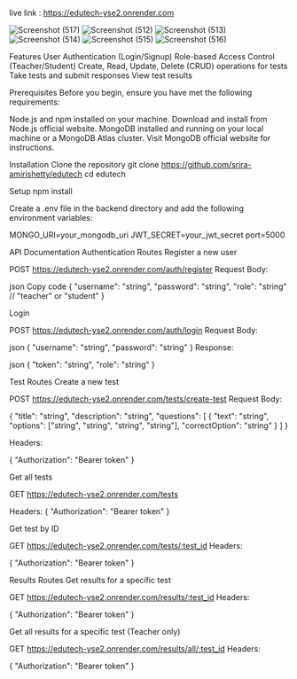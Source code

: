 live link : https://edutech-yse2.onrender.com

![Screenshot (517)](https://github.com/user-attachments/assets/8ae63d0a-9aba-4d70-8cd9-f78ae088521b)
![Screenshot (512)](https://github.com/user-attachments/assets/11e7b845-76a0-492a-80a9-ad9852f4944b)
![Screenshot (513)](https://github.com/user-attachments/assets/ca250468-8676-4871-9c9d-b80559a696e0)
![Screenshot (514)](https://github.com/user-attachments/assets/9fb1e8a8-fd13-4463-b7d0-449af490eb31)
![Screenshot (515)](https://github.com/user-attachments/assets/cf6556b3-afac-4012-bf68-f369845856d1)
![Screenshot (516)](https://github.com/user-attachments/assets/4d5a9a7f-2a3d-4a45-9874-343342d09d5e)

Features
User Authentication (Login/Signup)
Role-based Access Control (Teacher/Student)
Create, Read, Update, Delete (CRUD) operations for tests
Take tests and submit responses
View test results

Prerequisites
Before you begin, ensure you have met the following requirements:

Node.js and npm installed on your machine. Download and install from Node.js official website.
MongoDB installed and running on your local machine or a MongoDB Atlas cluster. Visit MongoDB official website for instructions.

Installation
Clone the repository
git clone https://github.com/srira-amirishetty/edutech
cd edutech

Setup
npm install

Create a .env file in the backend directory and add the following environment variables:

MONGO_URI=your_mongodb_uri
JWT_SECRET=your_jwt_secret
port=5000

API Documentation
Authentication Routes
Register a new user

POST https://edutech-yse2.onrender.com/auth/register
Request Body:

json
Copy code
{
    "username": "string",
    "password": "string",
    "role": "string" // "teacher" or "student"
}

Login

POST https://edutech-yse2.onrender.com/auth/login
Request Body:

json
{
    "username": "string",
    "password": "string"
}
Response:

json
{
    "token": "string",
    "role": "string"
}


Test Routes
Create a new test

POST https://edutech-yse2.onrender.com/tests/create-test
Request Body:

{
    "title": "string",
    "description": "string",
    "questions": [
        {
            "text": "string",
            "options": ["string", "string", "string", "string"],
            "correctOption": "string"
        }
    ]
}


Headers:

{
    "Authorization": "Bearer token"
}

Get all tests

GET https://edutech-yse2.onrender.com/tests

Headers:
{
    "Authorization": "Bearer token"
}

Get test by ID

GET https://edutech-yse2.onrender.com/tests/:test_id
Headers:

{
    "Authorization": "Bearer token"
}

Results Routes
Get results for a specific test

GET https://edutech-yse2.onrender.com/results/:test_id
Headers:

{
    "Authorization": "Bearer token"
}

Get all results for a specific test (Teacher only)

GET https://edutech-yse2.onrender.com/results/all/:test_id
Headers:

{
    "Authorization": "Bearer token"
}
